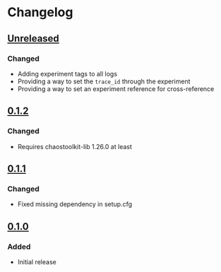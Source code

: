 # Changelog

## [Unreleased][]

[Unreleased]: https://github.com/chaostoolkit-incubator/chaostoolkit-grafana/compare/0.1.2...HEAD

### Changed

-   Adding experiment tags to all logs
-   Providing a way to set the `trace_id` through the experiment
-   Providing a way to set an experiment reference for cross-reference

## [0.1.2][]

[0.1.2]: https://github.com/chaostoolkit-incubator/chaostoolkit-grafana/compare/0.1.1...0.1.2

### Changed

-   Requires chaostoolkit-lib 1.26.0 at least

## [0.1.1][]

[0.1.1]: https://github.com/chaostoolkit-incubator/chaostoolkit-grafana/compare/0.1.0...0.1.1

### Changed

-   Fixed missing dependency in setup.cfg

## [0.1.0][]

[0.1.0]: https://github.com/chaostoolkit-incubator/chaostoolkit-grafana/tree/0.1.0

### Added

-   Initial release